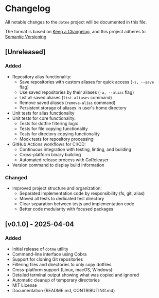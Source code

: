 # Changelog

All notable changes to the `dotme` project will be documented in this file.

The format is based on [Keep a Changelog](https://keepachangelog.com/en/1.0.0/),
and this project adheres to [Semantic Versioning](https://semver.org/spec/v2.0.0.html).

## [Unreleased]
### Added
- Repository alias functionality:
  - Save repositories with custom aliases for quick access (`-s, --save` flag)
  - Use saved repositories by their aliases (`-a, --alias` flag)
  - List all saved aliases (`list-aliases` command)
  - Remove saved aliases (`remove-alias` command)
  - Persistent storage of aliases in user's home directory
- Unit tests for alias functionality
- Unit tests for core functionality:
  - Tests for dotfile filtering logic
  - Tests for file copying functionality
  - Tests for directory copying functionality
  - Mock tests for repository processing
- GitHub Actions workflows for CI/CD:
  - Continuous integration with testing, linting, and building
  - Cross-platform binary building
  - Automated release process with GoReleaser
- Version command to display build information

### Changed
- Improved project structure and organization:
  - Separated implementation code by responsibility (fs, git, alias)
  - Moved all tests to dedicated test directory
  - Clear separation between tests and implementation code
  - Better code modularity with focused packages

## [v0.1.0] - 2025-04-04

### Added
- Initial release of `dotme` utility
- Command-line interface using Cobra
- Support for cloning Git repositories
- Filtering files and directories to only copy dotfiles
- Cross-platform support (Linux, macOS, Windows)
- Detailed terminal output showing what was copied and ignored
- Automatic cleanup of temporary directories
- MIT License
- Documentation (README.md, CONTRIBUTING.md)